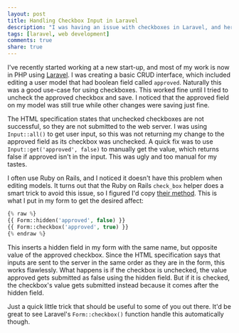 ```yaml
---
layout: post
title: Handling Checkbox Input in Laravel
description: "I was having an issue with checkboxes in Laravel, and here's how I solved it."
tags: [laravel, web development]
comments: true
share: true
---
```


I've recently started working at a new start-up, and most of my work is now in PHP using [Laravel](http://laravel.com/). I was creating a basic CRUD interface, which included editing a user model that had boolean field called `approved`. Naturally this was a good use-case for using checkboxes. This worked fine until I tried to uncheck the approved checkbox and save. I noticed that the approved field on my model was still true while other changes were saving just fine. 

The HTML specification states that unchecked checkboxes are not successful, so they are not submitted to the web server. I was using `Input::all()` to get user input, so this was not returning my change to the approved field as its checkbox was unchecked. A quick fix was to use `Input::get('approved', false)` to manually get the value, which returns false if approved isn't in the input. This was ugly and too manual for my tastes. 

I often use Ruby on Rails, and I noticed it doesn't have this problem when editing models. It turns out that the Ruby on Rails `check_box` helper does a smart trick to avoid this issue, so I figured I'd copy [their method](http://api.rubyonrails.org/classes/ActionView/Helpers/FormHelper.html#method-i-check_box). This is what I put in my form to get the desired affect:

```php
{% raw %}
{{ Form::hidden('approved', false) }}
{{ Form::checkbox('approved', true) }}
{% endraw %}
```

This inserts a hidden field in my form with the same name, but opposite value of the approved checkbox. Since the HTML specification says that inputs are sent to the server in the same order as they are in the form, this works flawlessly. What happens is if the checkbox is unchecked, the value approved gets submitted as false using the hidden field. But if it is checked, the checkbox's value gets submitted instead because it comes after the hidden field.

Just a quick little trick that should be useful to some of you out there. It'd be great to see Laravel's `Form::checkbox()` function handle this automatically though.
